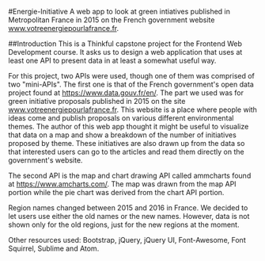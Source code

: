 #Energie-Initiative
A web app to look at green intiatives published in Metropolitan France in 2015 on the French government website www.votreenergiepourlafrance.fr.

##Introduction
This is a Thinkful capstone project for the Frontend Web Development course. It asks us to design a web application that uses at least one API to present data in at least a somewhat useful way. 

For this project, two APIs were used, though one of them was comprised of two "mini-APIs". The first one is that of the French government's open data project found at https://www.data.gouv.fr/en/. The part we used was for green initiative proposals published in 2015 on the site www.votreenergiepourlafrance.fr. This website is a place where people with ideas come and publish proposals on various different environmental themes. The author of this web app thought it might be useful to visualize that data on a map and show a breakdown of the number of initiatives proposed by theme. These initiatives are also drawn up from the data so that interested users can go to the articles and read them directly on the government's website.

The second API is the map and chart drawing API called ammcharts found at https://www.amcharts.com/. The map was drawn from the map API portion while the pie chart was derived from the chart API portion.

Region names changed between 2015 and 2016 in France. We decided to let users use either the old names or the new names. However, data is not shown only for the old regions, just for the new regions at the moment.

Other resources used: Bootstrap, jQuery, jQuery UI, Font-Awesome, Font Squirrel, Sublime and Atom.
